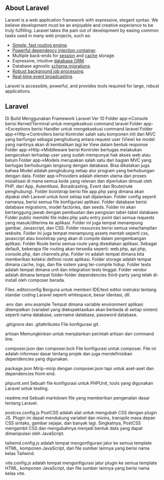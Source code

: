 

## About Laravel

Laravel is a web application framework with expressive, elegant syntax. We believe development must be an enjoyable and creative experience to be truly fulfilling. Laravel takes the pain out of development by easing common tasks used in many web projects, such as:

- [Simple, fast routing engine](https://laravel.com/docs/routing).
- [Powerful dependency injection container](https://laravel.com/docs/container).
- Multiple back-ends for [session](https://laravel.com/docs/session) and [cache](https://laravel.com/docs/cache) storage.
- Expressive, intuitive [database ORM](https://laravel.com/docs/eloquent).
- Database agnostic [schema migrations](https://laravel.com/docs/migrations).
- [Robust background job processing](https://laravel.com/docs/queues).
- [Real-time event broadcasting](https://laravel.com/docs/broadcasting).

Laravel is accessible, powerful, and provides tools required for large, robust applications.

## Laravel
Di Build Menggunakan Framework Laravel Ver 10
Folder app->Console berisi Kernel/Terminal untuk mengeksekusi command laravel
Folder app->Exceptions berisi Handler untuk mengeksekusi command laravel
Folder app->Http->Controllers berisi Kontroler salah satu komponen inti dari MVC yang berfungsi sebagai penghubung antara request user (View) ke model yang nantinya akan di kembalikan lagi ke View dalam bentuk response
Folder app->Http->Middleware berisi Kontroler bertugas melakukan pengecekan terhadap user yang sudah mempunyai hak akses web atau belum
Folder app->Models merupakan salah satu dari bagian MVC yang bertugas berhubungan langsung dengan database. Bisa dikatakan juga bahwa Model adalah penghubung setiap alur program yang berhubungan dengan data.
Folder app->Providers adalah elemen utama dari proses inisialisasi di mana semua kode yang relevan dan diperlukan dimuat oleh PHP, dari App, Autentikasi, Boradcasting, Event dan Route(rute penghubung).
Folder bootstrap berisi file app.php yang dimana akan dipakai oleh Laravel untuk boot setiap kali dijalankan.
Folder config seperti namanya, berisi semua file konfigurasi aplikasi.
Folder database berisi database migrations, model factories, dan seeds. Folder ini akan bertanggung jawab dengan pembuatan dan pengisian tabel-tabel database.
Folder public memiliki file index.php yaitu entry point dari semua requests yang masuk/diterima ke aplikasi. Folder ini juga tempat menampung gambar, Javascript, dan CSS.
Folder resources berisi semua view/tampilan website. Folder ini juga tempat menampung assets mentah seperti css, javascript atau bootstrap yang akan di compile dalam pengembangan aplikasi.
Folder Route berisi semua route yang disediakan aplikasi. Sebagai default, beberapa file routing akan tersedia seperti: web.php, api.php, console.php, dan channels.php. Folder ini adalah tempat dimana kita memberikan koleksi definisi route aplikasi.
Folder storage adalah tempat dimana cache, logs, dan file sistem yang ter-compile hidup.
Folder tests adalah tempat dimana unit dan integration tests tinggal.
Folder vendor adalah dimana tempat folder-folder dependencies third-party yang telah di-install oleh composer berada.

Files
.editorconfig
Berguna untuk memberi IDE/text editor instruksi tentang standar coding Laravel seperti whitespace, besar identasi, dll.

.env dan .env.example
Tempat dimana variable environment aplikasi ditempatkan (variabel yang diekspektasikan akan berbeda di setiap sistem) seperti nama database, username database, password database. 

.gitignore dan .gitattributes
File konfigurasi git.

artisan
Memungkinkan untuk menjalankan perintah artisan dari command line.

composer.json dan composer.lock 
File konfigurasi untuk composer. File ini adalah informasi dasar tentang projek dan juga mendefinisikan dependencies yang digunakan.

package.json
Mirip-mirip dengan composer.json tapi untuk aset-aset dan dependencies front-end.

phpunit.xml
Sebuah file konfigurasi untuk PHPUnit, tools yang digunakan Laravel untuk testing.

readme.md
Sebuah markdown file yang memberikan pengenalan dasar tentang Laravel.

postcss.config.js
PostCSS adalah alat untuk mengubah CSS dengan plugin JS.  Plugin ini dapat mendukung variabel dan mixins, transpile masa depan CSS sintaks, gambar sejajar, dan banyak lagi. Singkatnya, PostCSS mengambil CSS dan mengubahnya menjadi bentuk data yang dapat dimanipulasi oleh JavaScript.

tailwind.config.js adalah tempat mengonfigurasi jalur ke semua template HTML, komponen JavaScript, dan file sumber lainnya yang berisi nama kelas Tailwind.

vite.config.js adalah tempat mengonfigurasi jalur plugin ke semua template HTML, komponen JavaScript, dan file sumber lainnya yang berisi nama kelas vite.
